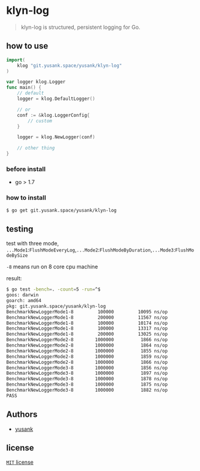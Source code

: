 # klyn-log

> klyn-log is structured, persistent logging for Go.

## how to use

``` go
import(
    klog "git.yusank.space/yusank/klyn-log"
)

var logger klog.Logger
func main() {
    // default
    logger = klog.DefaultLogger()

    // or 
    conf := &klog.LoggerConfig{
        // custom
    }

    logger = klog.NewLogger(conf)

    // other thing
}    
```

### before install
 - go > 1.7

### how to install

``` sh
$ go get git.yusank.space/yusank/klyn-log
```
 
## testing

test with three mode, `...Mode1`:`FlushModeEveryLog`,`...Mode2`:`FlushModeByDuration`,`...Mode3`:`FlushModeBySize`

`-8` means run on 8 core cpu machine

 result: 
``` sh
$ go test -bench=. -count=5 -run=^$
goos: darwin
goarch: amd64
pkg: git.yusank.space/yusank/klyn-log
BenchmarkNewLoggerMode1-8   	  100000	     10095 ns/op
BenchmarkNewLoggerMode1-8   	  200000	     11567 ns/op
BenchmarkNewLoggerMode1-8   	  100000	     10174 ns/op
BenchmarkNewLoggerMode1-8   	  100000	     13317 ns/op
BenchmarkNewLoggerMode1-8   	  200000	     13025 ns/op
BenchmarkNewLoggerMode2-8   	 1000000	      1866 ns/op
BenchmarkNewLoggerMode2-8   	 1000000	      1864 ns/op
BenchmarkNewLoggerMode2-8   	 1000000	      1855 ns/op
BenchmarkNewLoggerMode2-8   	 1000000	      1859 ns/op
BenchmarkNewLoggerMode2-8   	 1000000	      1866 ns/op
BenchmarkNewLoggerMode3-8   	 1000000	      1856 ns/op
BenchmarkNewLoggerMode3-8   	 1000000	      1897 ns/op
BenchmarkNewLoggerMode3-8   	 1000000	      1878 ns/op
BenchmarkNewLoggerMode3-8   	 1000000	      1875 ns/op
BenchmarkNewLoggerMode3-8   	 1000000	      1882 ns/op
PASS
 ```
## Authors
- [yusank](http://git.yusank.space/yusank)

## license
[`MIT` license](http://git.yusank.space/yusank/klyn-log/src/master/LICENSE)